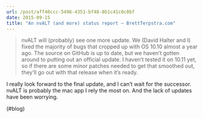 ```yaml
---
url: /post/aff40ccc-5496-4351-bf48-8b1c41c0c8bf
date: 2015-09-15
title: "An nvALT (and more) status report – BrettTerpstra.com"
---
```


> nvALT will (probably) see one more update. We (David Halter and I) fixed the majority of bugs that cropped up with OS 10.10 almost a year ago. The source on GitHub is up to date, but we haven’t gotten around to putting out an official update. I haven’t tested it on 10.11 yet, so if there are some minor patches needed to get that smoothed out, they’ll go out with that release when it’s ready. 



I really look forward to the final update, and I can&#8217;t wait for the successor. nvALT is probably the mac app I rely the most on. And the lack of updates have been worrying.



(#blog)